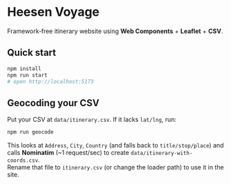 # Heesen Voyage

Framework‑free itinerary website using **Web Components** + **Leaflet** + **CSV**.

## Quick start
```bash
npm install
npm run start
# open http://localhost:5173
```

## Geocoding your CSV
Put your CSV at `data/itinerary.csv`. If it lacks `lat/lng`, run:

```bash
npm run geocode
```

This looks at `Address`, `City`, `Country` (and falls back to `title/stop/place`) and calls **Nominatim** (~1 request/sec) to create `data/itinerary-with-coords.csv`.  
Rename that file to `itinerary.csv` (or change the loader path) to use it in the site.



